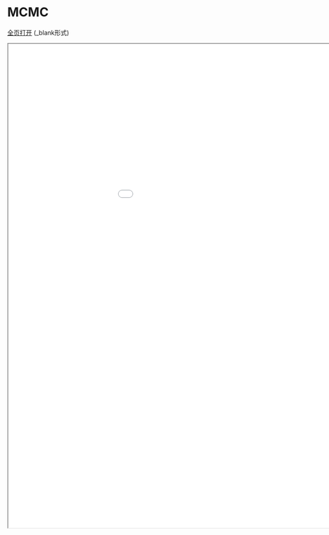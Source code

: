 # MCMC
<a href="/texpdf/part-mldl-chap-mcmc.html" target="_blank">全页打开</a> (_blank形式)
<div class="pdf-class">
    <iframe  src=/texpdf/part-mldl-chap-mcmc.html width="1100" height="1100">
    </iframe>
</div>
